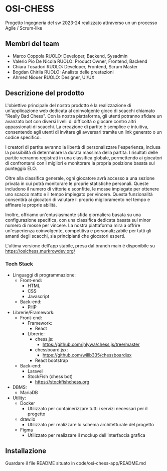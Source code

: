 # OSI-CHESS
Progetto Ingegneria del sw 2023-24 realizzato attraverso un un processo Agile / Scrum-like


## Membri del team

- Marco Coppola             RUOLO: Developer, Backend, Sysadmin
- Valerio Pio De Nicola     RUOLO: Product Owner, Frontend, Backend
- Chiara Tosadori           RUOLO: Developer, Frontend, Scrum Master
- Bogdan Chirila            RUOLO: Analista delle prestazioni
- Ahmed Niouer              RUOLO: Designer, UI/UX

## Descrizione del prodotto

L'obiettivo principale del nostro prodotto è la realizzazione di un'applicazione web dedicata al coinvolgente gioco di scacchi chiamato "Really Bad Chess". Con la nostra piattaforma, gli utenti potranno sfidare un avanzato bot con diversi livelli di difficoltà o giocare contro altri appassionati di scacchi. La creazione di partite è semplice e intuitiva, consentendo agli utenti di invitare gli avversari tramite un link generato o un codice specifico.

I creatori di partite avranno la libertà di personalizzare l'esperienza, inclusa la possibilità di determinare la durata massima della partita. I risultati delle partite verranno registrati in una classifica globale, permettendo ai giocatori di confrontarsi con i migliori e monitorare la propria posizione basata sul punteggio ELO.

Oltre alla classifica generale, ogni giocatore avrà accesso a una sezione privata in cui potrà monitorare le proprie statistiche personali. Queste includono il numero di vittorie e sconfitte, le mosse impiegate per ottenere uno scacco matto e il tempo impiegato per vincere. Questa funzionalità consentirà ai giocatori di valutare il proprio miglioramento nel tempo e affinare le proprie abilità.

Inoltre, offriamo un'entusiasmante sfida giornaliera basata su una configurazione specifica, con una classifica dedicata basata sul minor numero di mosse per vincere. La nostra piattaforma mira a offrire un'esperienza coinvolgente, competitiva e personalizzabile per tutti gli amanti degli scacchi, sia principianti che giocatori esperti.

L'ultima versione dell'app stabile, presa dal branch main é disponibile su https://osichess.murkrowdev.org/

### Tech Stack
- Linguaggi di programmazione:
  - Front-end:
    - HTML
    - CSS
    - Javascript
  - Back-end:
    - PHP
- Librerie/Framework:
  - Front-end:
    - Framework:
      - React
    - Librerie:
      - chess.js:
        - https://github.com/jhlywa/chess.js/tree/master
      - chessboard.jsx:
        - https://github.com/willb335/chessboardjsx
      - React bootstrap
  - Back-end:
    - Laravel
    - StockFish (chess bot)
      - https://stockfishchess.org
- DBMS:
  - MariaDB
- Utility:
  - Docker
    - Utilizzato per containerizzare tutti i servizi necessari per il progetto
  - draw.io
    - Utilizzato per realizzare lo schema architetturale del progetto
  - Figma
    - Utilizzato per realizzare il mockup dell'interfaccia grafica

## Installazione
Guardare il file README situato in code/osi-chess-app/README.md
